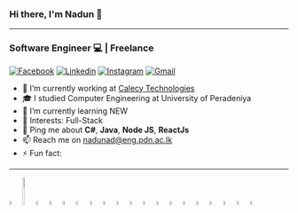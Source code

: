 ### Hi there, I'm Nadun 👋
----------

### Software Engineer 💻 | Freelance 

[![Facebook](https://img.shields.io/badge/-Facebook-blue?style=flat&logo=Facebook&logoColor=white)](https://www.facebook.com/nadun.priyankara.589)
[![Linkedin](https://img.shields.io/badge/-LinkedIn-blue?style=flat&logo=Linkedin&logoColor=white)](https://www.linkedin.com/in/nadunad/)
[![Instagram](https://img.shields.io/badge/-Instagram-c13584?style=flat&labelColor=c13584&logo=instagram&logoColor=white)](https://www.instagram.com/_nadunadikari/)
[![Gmail](https://img.shields.io/badge/-Gmail-c14438?style=flat&logo=Gmail&logoColor=white)](mailto:nadunp94@gmail.com)


- 🔭 I’m currently working at [Calecy Technologies](https://www.calcey.com/)
- 🎓 I studied Computer Engineering at University of Peradeniya
- 🌱 I’m currently learning NEW
- 💜 Interests: Full-Stack
- 💬 Ping me about **C#**, **Java**, **Node JS**, **ReactJs** 
- 📫 Reach me on nadunad@eng.pdn.ac.lk
- ⚡ Fun fact: 

----------

<p>
  <img width=4% src="https://www.vectorlogo.zone/logos/git-scm/git-scm-icon.svg">
  <img width=4% height="50px" src="https://www.vectorlogo.zone/logos/java/java-icon.svg">
  <img width=4% src="https://www.vectorlogo.zone/logos/dotnet/dotnet-icon.svg">
  <img width=4% src="https://www.vectorlogo.zone/logos/python/python-icon.svg">
  <img width=4% src="https://www.vectorlogo.zone/logos/javascript/javascript-icon.svg">
  <img width=4% src="https://www.vectorlogo.zone/logos/typescriptlang/typescriptlang-icon.svg">
  <img width=4% src="https://www.vectorlogo.zone/logos/reactjs/reactjs-icon.svg">
  <img width=4% src="https://www.vectorlogo.zone/logos/angular/angular-icon.svg">
  <img width=4% src="https://www.vectorlogo.zone/logos/w3_html5/w3_html5-icon.svg">
  <img width=4% src="https://www.vectorlogo.zone/logos/getbootstrap/getbootstrap-icon.svg">
  <img width=4% src="https://www.vectorlogo.zone/logos/apache_tomcat/apache_tomcat-icon.svg">
  <img width=4% src="https://www.vectorlogo.zone/logos/yarnpkg/yarnpkg-icon.svg">
  <img width=4% src="https://www.vectorlogo.zone/logos/npmjs/npmjs-icon.svg">
  
  <img width=4% src="https://www.vectorlogo.zone/logos/springio/springio-icon.svg">
  <img width=4% src="https://www.vectorlogo.zone/logos/nodejs/nodejs-icon.svg">
  <img width=4% src="https://www.vectorlogo.zone/logos/expressjs/expressjs-icon.svg">
  <img width=4% src="https://www.vectorlogo.zone/logos/mysql/mysql-icon.svg">
  <img width=4% src="https://www.vectorlogo.zone/logos/mongodb/mongodb-icon.svg">
  <img width=4% src="https://www.vectorlogo.zone/logos/heroku/heroku-icon.svg">

  <!-- <img src="https://www.vectorlogo.zone/logos/fiverr/fiverr-icon.svg"> -->
</p>




